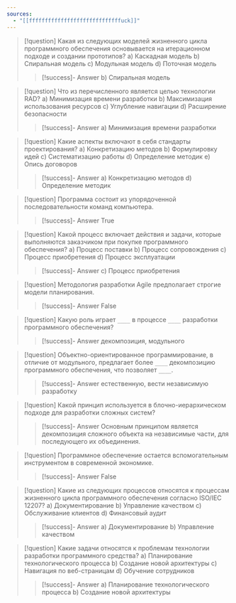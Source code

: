 ```yaml
---
sources:
  - "[[fffffffffffffffffffffffffffffuck]]"
---
```

> [!question] Какая из следующих моделей жизненного цикла программного обеспечения основывается на итерационном подходе и создании прототипов?
> a) Каскадная модель
> b) Спиральная модель
> c) Модульная модель
> d) Поточная модель
>> [!success]- Answer
>> b) Спиральная модель

> [!question] Что из перечисленного является целью технологии RAD?
> a) Минимизация времени разработки
> b) Максимизация использования ресурсов
> c) Углубление навигации
> d) Расширение безопасности
>> [!success]- Answer
>> a) Минимизация времени разработки

> [!question] Какие аспекты включают в себя стандарты проектирования?
> a) Конкретизацию методов
> b) Формулировку идей
> c) Систематизацию работы
> d) Определение методик
> e) Опись договоров
>> [!success]- Answer
>> a) Конкретизацию методов
>> d) Определение методик

> [!question] Программа состоит из упорядоченной последовательности команд компьютера.
>> [!success]- Answer
>> True

> [!question] Какой процесс включает действия и задачи, которые выполняются заказчиком при покупке программного обеспечения?
> a) Процесс поставки
> b) Процесс сопровождения
> c) Процесс приобретения
> d) Процесс эксплуатации
>> [!success]- Answer
>> c) Процесс приобретения

> [!question] Методология разработки Agile предполагает строгие модели планирования.
>> [!success]- Answer
>> False

> [!question] Какую роль играет `____` в процессе `____` разработки программного обеспечения?
>> [!success]- Answer
>> декомпозиция, модульного

> [!question] Объектно-ориентированное программирование, в отличие от модульного, предлагает более `____` декомпозицию программного обеспечения, что позволяет `____`.
>> [!success]- Answer
>> естественную, вести независимую разработку

> [!question] Какой принцип используется в блочно-иерархическом подходе для разработки сложных систем?
>> [!success]- Answer
>> Основным принципом является декомпозиция сложного объекта на независимые части, для последующего их объединения.

> [!question] Программное обеспечение остается вспомогательным инструментом в современной экономике.
>> [!success]- Answer
>> False

> [!question] Какие из следующих процессов относятся к процессам жизненного цикла программного обеспечения согласно ISO/IEC 12207?
> a) Документирование
> b) Управление качеством
> c) Обслуживание клиентов
> d) Финансовый аудит
>> [!success]- Answer
>> a) Документирование
>> b) Управление качеством

> [!question] Какие задачи относятся к проблемам технологии разработки программного средства?
> a) Планирование технологического процесса
> b) Создание новой архитектуры
> c) Навигация по веб-страницам
> d) Обучение сотрудников
>> [!success]- Answer
>> a) Планирование технологического процесса
>> b) Создание новой архитектуры

